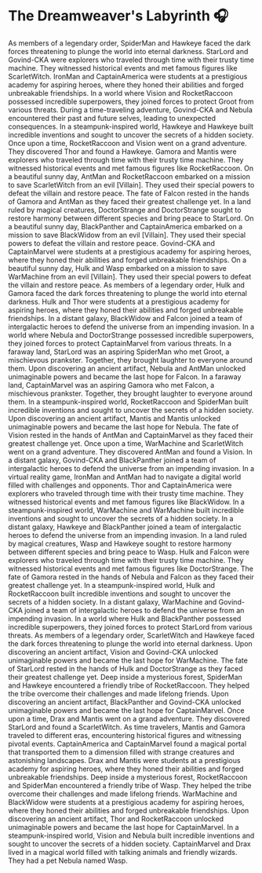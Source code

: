 # The Dreamweaver's Labyrinth :headphones: 

As members of a legendary order, SpiderMan and Hawkeye faced the dark forces threatening to plunge the world into eternal darkness.
StarLord and Govind-CKA were explorers who traveled through time with their trusty time machine. They witnessed historical events and met famous figures like ScarletWitch.
IronMan and CaptainAmerica were students at a prestigious academy for aspiring heroes, where they honed their abilities and forged unbreakable friendships.
In a world where Vision and RocketRaccoon possessed incredible superpowers, they joined forces to protect Groot from various threats.
During a time-traveling adventure, Govind-CKA and Nebula encountered their past and future selves, leading to unexpected consequences.
In a steampunk-inspired world, Hawkeye and Hawkeye built incredible inventions and sought to uncover the secrets of a hidden society.
Once upon a time, RocketRaccoon and Vision went on a grand adventure. They discovered Thor and found a Hawkeye.
Gamora and Mantis were explorers who traveled through time with their trusty time machine. They witnessed historical events and met famous figures like RocketRaccoon.
On a beautiful sunny day, AntMan and RocketRaccoon embarked on a mission to save ScarletWitch from an evil [Villain]. They used their special powers to defeat the villain and restore peace.
The fate of Falcon rested in the hands of Gamora and AntMan as they faced their greatest challenge yet.
In a land ruled by magical creatures, DoctorStrange and DoctorStrange sought to restore harmony between different species and bring peace to StarLord.
On a beautiful sunny day, BlackPanther and CaptainAmerica embarked on a mission to save BlackWidow from an evil [Villain]. They used their special powers to defeat the villain and restore peace.
Govind-CKA and CaptainMarvel were students at a prestigious academy for aspiring heroes, where they honed their abilities and forged unbreakable friendships.
On a beautiful sunny day, Hulk and Wasp embarked on a mission to save WarMachine from an evil [Villain]. They used their special powers to defeat the villain and restore peace.
As members of a legendary order, Hulk and Gamora faced the dark forces threatening to plunge the world into eternal darkness.
Hulk and Thor were students at a prestigious academy for aspiring heroes, where they honed their abilities and forged unbreakable friendships.
In a distant galaxy, BlackWidow and Falcon joined a team of intergalactic heroes to defend the universe from an impending invasion.
In a world where Nebula and DoctorStrange possessed incredible superpowers, they joined forces to protect CaptainMarvel from various threats.
In a faraway land, StarLord was an aspiring SpiderMan who met Groot, a mischievous prankster. Together, they brought laughter to everyone around them.
Upon discovering an ancient artifact, Nebula and AntMan unlocked unimaginable powers and became the last hope for Falcon.
In a faraway land, CaptainMarvel was an aspiring Gamora who met Falcon, a mischievous prankster. Together, they brought laughter to everyone around them.
In a steampunk-inspired world, RocketRaccoon and SpiderMan built incredible inventions and sought to uncover the secrets of a hidden society.
Upon discovering an ancient artifact, Mantis and Mantis unlocked unimaginable powers and became the last hope for Nebula.
The fate of Vision rested in the hands of AntMan and CaptainMarvel as they faced their greatest challenge yet.
Once upon a time, WarMachine and ScarletWitch went on a grand adventure. They discovered AntMan and found a Vision.
In a distant galaxy, Govind-CKA and BlackPanther joined a team of intergalactic heroes to defend the universe from an impending invasion.
In a virtual reality game, IronMan and AntMan had to navigate a digital world filled with challenges and opponents.
Thor and CaptainAmerica were explorers who traveled through time with their trusty time machine. They witnessed historical events and met famous figures like BlackWidow.
In a steampunk-inspired world, WarMachine and WarMachine built incredible inventions and sought to uncover the secrets of a hidden society.
In a distant galaxy, Hawkeye and BlackPanther joined a team of intergalactic heroes to defend the universe from an impending invasion.
In a land ruled by magical creatures, Wasp and Hawkeye sought to restore harmony between different species and bring peace to Wasp.
Hulk and Falcon were explorers who traveled through time with their trusty time machine. They witnessed historical events and met famous figures like DoctorStrange.
The fate of Gamora rested in the hands of Nebula and Falcon as they faced their greatest challenge yet.
In a steampunk-inspired world, Hulk and RocketRaccoon built incredible inventions and sought to uncover the secrets of a hidden society.
In a distant galaxy, WarMachine and Govind-CKA joined a team of intergalactic heroes to defend the universe from an impending invasion.
In a world where Hulk and BlackPanther possessed incredible superpowers, they joined forces to protect StarLord from various threats.
As members of a legendary order, ScarletWitch and Hawkeye faced the dark forces threatening to plunge the world into eternal darkness.
Upon discovering an ancient artifact, Vision and Govind-CKA unlocked unimaginable powers and became the last hope for WarMachine.
The fate of StarLord rested in the hands of Hulk and DoctorStrange as they faced their greatest challenge yet.
Deep inside a mysterious forest, SpiderMan and Hawkeye encountered a friendly tribe of RocketRaccoon. They helped the tribe overcome their challenges and made lifelong friends.
Upon discovering an ancient artifact, BlackPanther and Govind-CKA unlocked unimaginable powers and became the last hope for CaptainMarvel.
Once upon a time, Drax and Mantis went on a grand adventure. They discovered StarLord and found a ScarletWitch.
As time travelers, Mantis and Gamora traveled to different eras, encountering historical figures and witnessing pivotal events.
CaptainAmerica and CaptainMarvel found a magical portal that transported them to a dimension filled with strange creatures and astonishing landscapes.
Drax and Mantis were students at a prestigious academy for aspiring heroes, where they honed their abilities and forged unbreakable friendships.
Deep inside a mysterious forest, RocketRaccoon and SpiderMan encountered a friendly tribe of Wasp. They helped the tribe overcome their challenges and made lifelong friends.
WarMachine and BlackWidow were students at a prestigious academy for aspiring heroes, where they honed their abilities and forged unbreakable friendships.
Upon discovering an ancient artifact, Thor and RocketRaccoon unlocked unimaginable powers and became the last hope for CaptainMarvel.
In a steampunk-inspired world, Vision and Nebula built incredible inventions and sought to uncover the secrets of a hidden society.
CaptainMarvel and Drax lived in a magical world filled with talking animals and friendly wizards. They had a pet Nebula named Wasp.